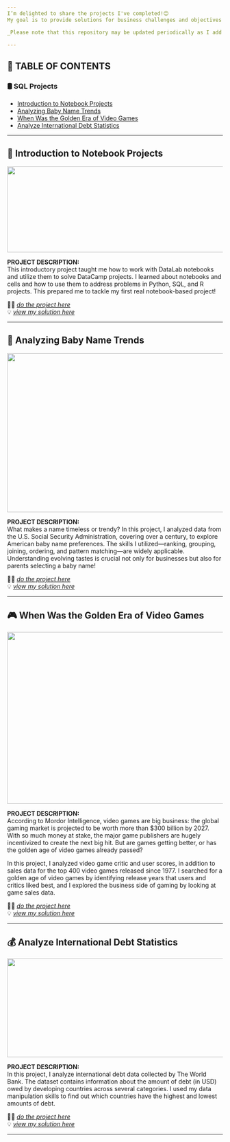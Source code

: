 ```yaml
---
I’m delighted to share the projects I've completed!😊  
My goal is to provide solutions for business challenges and objectives while enhancing my SQL querying skills.

_Please note that this repository may be updated periodically as I add new completed projects._

---
```

## 📑 TABLE OF CONTENTS
### 🛢️ SQL Projects
- [Introduction to Notebook Projects](https://github.com/abertpaat28/Datacamp-Finished-Projects#-introduction-to-notebook-projects)
- [Analyzing Baby Name Trends]()
- [When Was the Golden Era of Video Games]()
- [Analyze International Debt Statistics]()



---
## 📢 Introduction to Notebook Projects
<p align="center">
<img src="https://github.com/abertpaat28/Datacamp-Finished-Projects/assets/172190865/1afd25df-3bfe-42ab-a525-5246e76d7ed9" align="center" width="800" height="200" >

**PROJECT DESCRIPTION:**  
This introductory project taught me how to work with DataLab notebooks and utilize them to solve DataCamp projects. I learned about notebooks and cells and how to use them to address problems in Python, SQL, and R projects. This prepared me to tackle my first real notebook-based project!

👨‍💻 [_do the project here_](https://app.datacamp.com/learn/projects/2485)  
💡 [_view my solution here_](https://github.com/abertpaat28/Datacamp-Finished-Projects/tree/main/00%20-%20Introduction%20to%20Notebook%20Projects)



---
## 👶 Analyzing Baby Name Trends 
<p align="center">
<img src="https://github.com/abertpaat28/Datacamp-Finished-Projects/assets/172190865/d6a5ba4f-04bb-4de7-b8a5-b3115d3119e8" align="center" width="530" height="370" >

**PROJECT DESCRIPTION:**  
What makes a name timeless or trendy? In this project, I analyzed data from the U.S. Social Security Administration, covering over a century, to explore American baby name preferences. The skills I utilized—ranking, grouping, joining, ordering, and pattern matching—are widely applicable. Understanding evolving tastes is crucial not only for businesses but also for parents selecting a baby name!

👨‍💻 [_do the project here_](https://app.datacamp.com/learn/projects/1441)  
💡 [_view my solution here_](https://github.com/abertpaat28/Datacamp-Finished-Projects/tree/main/01%20-%20Analyzing%20Baby%20Name%20Trends)



---
## 🎮 When Was the Golden Era of Video Games 
<p align="center">
<img src="https://github.com/abertpaat28/Datacamp-Finished-Projects/assets/172190865/c232a7cd-5000-4a34-b2be-b5fbb6d45057" align="center" width="600" height="400" >

**PROJECT DESCRIPTION:**  
According to Mordor Intelligence, video games are big business: the global gaming market is projected to be worth more than $300 billion by 2027. With so much money at stake, the major game publishers are hugely incentivized to create the next big hit. But are games getting better, or has the golden age of video games already passed?

In this project, I analyzed video game critic and user scores, in addition to sales data for the top 400 video games released since 1977. I searched for a golden age of video games by identifying release years that users and critics liked best, and I explored the business side of gaming by looking at game sales data.

👨‍💻 [_do the project here_](https://app.datacamp.com/learn/projects/2013)  
💡 [_view my solution here_](https://github.com/abertpaat28/Datacamp-Finished-Projects/tree/main/02%20-%20When%20Was%20the%20Golden%20Era%20of%20Video%20Games)



---
## 💰 Analyze International Debt Statistics 
<p align="center">
<img src="https://github.com/abertpaat28/Datacamp-Finished-Projects/assets/172190865/d759670e-b6c8-4639-9ee8-0251da7601d1" align="center" width="600" height="230" >

**PROJECT DESCRIPTION:**  
In this project, I analyze international debt data collected by The World Bank. The dataset contains information about the amount of debt (in USD) owed by developing countries across several categories. I used my data manipulation skills to find out which countries have the highest and lowest amounts of debt.

👨‍💻 [_do the project here_](https://app.datacamp.com/learn/projects/1906)  
💡 [_view my solution here_](https://github.com/abertpaat28/Datacamp-Finished-Projects/tree/main/03%20-%20Analyze%20International%20Debt%20Statistics)

---

